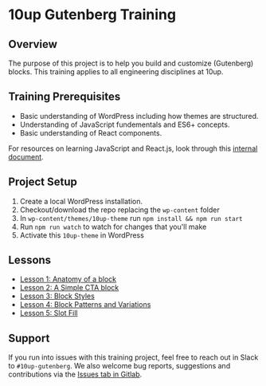 # 10up Gutenberg Training

## Overview
The purpose of this project is to help you build and customize (Gutenberg) blocks. This training applies to all engineering disciplines at 10up.


## Training Prerequisites
* Basic understanding of WordPress including how themes are structured.
* Understanding of JavaScript fundementals and ES6+ concepts.
* Basic understanding of React components.

For resources on learning JavaScript and React.js, look through this [internal document](https://internal.10up.com/docs/javascript-tutorials/).


## Project Setup
1. Create a local WordPress installation.
2. Checkout/download the repo replacing the `wp-content` folder
3. In `wp-content/themes/10up-theme` run `npm install && npm run start`
4. Run `npm run watch` to watch for changes that you'll make
5. Activate this `10up-theme` in WordPress


## Lessons
* [Lesson 1: Anatomy of a block](./lessons/01-overview.md)
* [Lesson 2: A Simple CTA block](./lessons/02-cta-lesson.md)
* [Lesson 3: Block Styles](./lessons/03-styles.md)
* [Lesson 4: Block Patterns and Variations](./lessons/04-patterns-variations.md)
* [Lesson 5: Slot Fill](./lessons/05-slot-fill.md)

## Support
If you run into issues with this training project, feel free to reach out in Slack to `#10up-gutenberg`. We also welcome bug reports, suggestions and contributions via the [Issues tab in Gitlab](https://gitlab.10up.com/exercises/gutenberg-lessons/-/issues).
